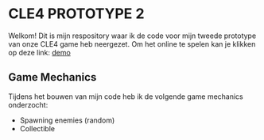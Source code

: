 # CLE4 PROTOTYPE 2
Welkom! 
Dit is mijn respository waar ik de code voor mijn tweede prototype van onze CLE4 game heb neergezet.
Om het online te spelen kan je klikken op deze link: [demo](https://senalisa.github.io/CLE4-Prototype-3/)

## Game Mechanics
Tijdens het bouwen van mijn code heb ik de volgende game mechanics onderzocht:
- Spawning enemies (random)
- Collectible
